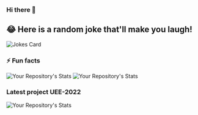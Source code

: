 ### Hi there 👋 

## 😂 Here is a random joke that'll make you laugh!

![Jokes Card](https://readme-jokes.vercel.app/api)

### ⚡ Fun facts

![Your Repository's Stats](https://github-readme-stats.vercel.app/api?username=DevJanith&show_icons=true)
![Your Repository's Stats](https://github-readme-stats.vercel.app/api/top-langs/?username=DevJanith&theme=blue-green)

### Latest project UEE-2022
![Your Repository's Stats](https://contrib.rocks/image?repo=DevJanith/UEE-2022) 


<!--
**DevJanith/DevJanith** is a ✨ _special_ ✨ repository because its `README.md` (this file) appears on your GitHub profile.

Here are some ideas to get you started:

- 🔭 I’m currently working on ...
- 🌱 I’m currently learning ...
- 👯 I’m looking to collaborate on ...
- 🤔 I’m looking for help with ...
- 💬 Ask me about ...
- 📫 How to reach me: ...
- 😄 Pronouns: ...
- ⚡ Fun fact: ...
--> 
